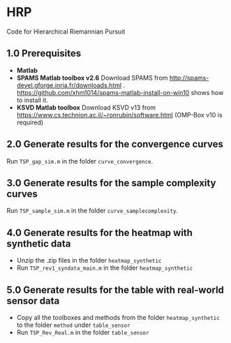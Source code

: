 # HRP
Code for Hierarchical Riemannian Pursuit

## 1.0 Prerequisites
+ **Matlab**
+ **SPAMS Matlab toolbox v2.6**
Download SPAMS from  http://spams-devel.gforge.inria.fr/downloads.html .
https://github.com/xhm1014/spams-matlab-install-on-win10 shows how to install it.
+ **KSVD Matlab toolbox**
Download KSVD v13 from https://www.cs.technion.ac.il/~ronrubin/software.html
(OMP-Box v10 is required)

## 2.0 Generate results for the convergence curves
Run   `TSP_gap_sim.m` in the folder `curve_convergence`.

## 3.0 Generate results for the sample complexity curves
Run  `TSP_sample_sim.m` in the folder `curve_samplecomplexity`.

## 4.0 Generate results for the heatmap with synthetic data
+ Unzip the .zip files in the folder `heatmap_synthetic`
+ Run `TSP_rev1_syndata_main.m` in the folder `heatmap_synthetic`

## 5.0 Generate results for the table with real-world sensor data
+ Copy all the toolboxes and methods from the folder `heatmap_synthetic` to the folder `method` under `table_sensor`
+ Run `TSP_Rev_Real.m` in the folder `table_sensor`
